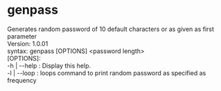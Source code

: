 #  genpass


Generates random password of 10 default characters or as given as first parameter <br>
Version: 1.0.01 <br>
syntax: genpass  [OPTIONS] \<password length\> <br>
[OPTIONS]: <br>
-h | --help : Display this help. <br>
-l | --loop <frequency>: loops command to print random password as specified as frequency
